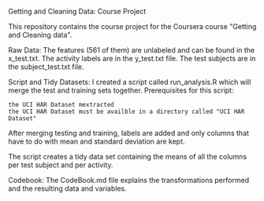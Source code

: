 Getting and Cleaning Data: Course Project

This repository contains the course project for the Coursera course "Getting and Cleaning data".

Raw Data:
The features (561 of them) are unlabeled and can be found in the x_test.txt. The activity labels are in the y_test.txt file. The test subjects are in the subject_test.txt file.

Script and Tidy Datasets: 
I created a script called run_analysis.R which will merge the test and training sets together. Prerequisites for this script:

    the UCI HAR Dataset mextracted
    the UCI HAR Dataset must be availble in a directory called "UCI HAR Dataset"

After merging testing and training, labels are added and only columns that have to do with mean and standard deviation are kept.

The script creates a tidy data set containing the means of all the columns per test subject and per activity. 

Codebook:
The CodeBook.md file explains the transformations performed and the resulting data and variables.
